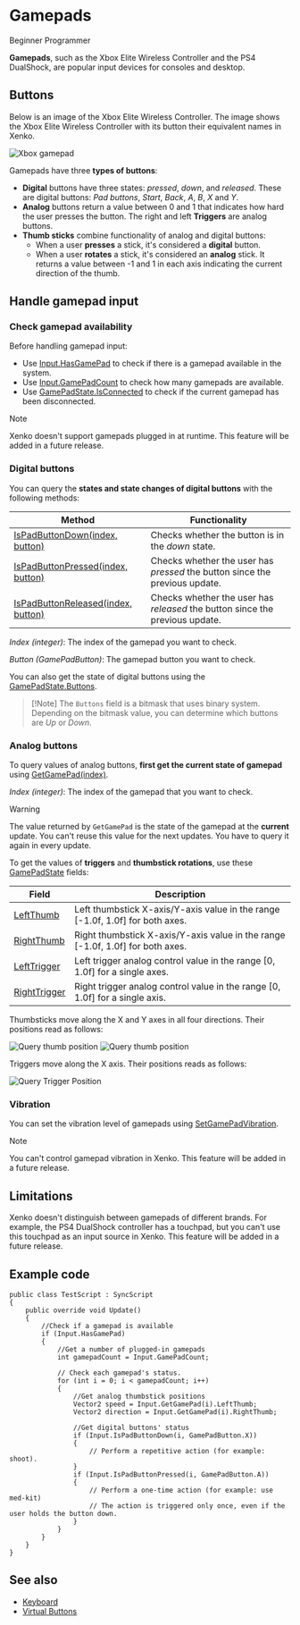 # Gamepads

<span class="label label-doc-level">Beginner</span>
<span class="label label-doc-audience">Programmer</span>

**Gamepads**, such as the Xbox Elite Wireless Controller and the PS4 DualShock, are popular input devices for consoles and desktop.

## Buttons

Below is an image of the Xbox Elite Wireless Controller.
The image shows the Xbox Elite Wireless Controller with its button their equivalent names in Xenko.

![Xbox gamepad](media/input-gamepad-standard-gamepad.png)

Gamepads have three **types of buttons**:

* **Digital** buttons have three states: _pressed_, _down_, and _released_. 
These are digital buttons: _Pad buttons_, _Start_, _Back_, _A_, _B_, _X_ and _Y_.
* **Analog** buttons return a value between 0 and 1 that indicates how hard the user presses the button. 
The right and left **Triggers** are analog buttons. 
* **Thumb sticks** combine functionality of analog and digital buttons:
    * When a user **presses** a stick, it's considered a **digital** button.
    * When a user **rotates** a stick, it's considered an **analog** stick. It returns a value between -1 and 1 in each axis indicating the current direction of the thumb.

## Handle gamepad input

### Check gamepad availability

Before handling gamepad input:

* Use [Input.HasGamePad](xref="SiliconStudio.Xenko.Input.InputManager.HasGamePad") to check if there is a gamepad available in the system.
* Use [Input.GamePadCount](xref="SiliconStudio.Xenko.Input.InputManager.GamePadCount") to check how many gamepads are available.
* Use [GamePadState.IsConnected](xref="SiliconStudio.Xenko.Input.GamePadState.IsConnected") to check if the current gamepad has been disconnected.

> [!Note] 
> Xenko doesn't support gamepads plugged in at runtime. This feature will be added in a future release.

### Digital buttons

You can query the **states and state changes of digital buttons** with the following methods:

| Method | Functionality |
|----|----|
| [IsPadButtonDown(index, button)](xref="SiliconStudio.Xenko.Input.InputManager.IsPadButtonDown.System.Int32") | Checks whether the button is in the _down_ state. |
| [IsPadButtonPressed(index, button)](xref="SiliconStudio.Xenko.Input.InputManager.IsPadButtonPressed.System.Int32") | Checks whether the user has _pressed_ the button since the previous update. |
| [IsPadButtonReleased(index, button)](xref="SiliconStudio.Xenko.Input.InputManager.IsPadButtonReleased.System.Int32") | Checks whether the user has _released_ the button since the previous update. |

_Index (integer)_: The index of the gamepad you want to check.

_Button (GamePadButton)_: The gamepad button you want to check.

You can also get the state of digital buttons using the [GamePadState.Buttons](xref="SiliconStudio.Xenko.Input.GamePadState.Buttons").

> [!Note] The ``Buttons`` field is a bitmask that uses binary system.
> Depending on the bitmask value, you can determine which buttons are _Up_ or _Down_.

### Analog buttons

To query values of analog buttons, **first get the current state of gamepad** using 
[GetGamePad(index)](xref="SiliconStudio.Xenko.Input.InputManager.GetGamePad.System.Int32").

_Index (integer)_: The index of the gamepad that you want to check.

> [!WARNING]
> The value returned by ``GetGamePad`` is the state of the gamepad at the **current** update.
> You can't reuse this value for the next updates. You have to query it again in every update.

To get the values of **triggers** and **thumbstick rotations**, use these 
[GamePadState](xref="SiliconStudio.Xenko.Input.GamePadState") fields:

| Field | Description |
|----|----|
| [LeftThumb](xref="SiliconStudio.Xenko.Input.GamePadState.LeftThumb) | Left thumbstick X-axis/Y-axis value in the range [-1.0f, 1.0f] for both axes. |
| [RightThumb](xref="SiliconStudio.Xenko.Input.GamePadState.RightThumb) | Right thumbstick X-axis/Y-axis value in the range [-1.0f, 1.0f] for both axes. |
| [LeftTrigger](xref="SiliconStudio.Xenko.Input.GamePadState.LeftTrigger) | Left trigger analog control value in the range [0, 1.0f] for a single axes. |
| [RightTrigger](xref="SiliconStudio.Xenko.Input.GamePadState.RightTrigger) | Right trigger analog control value in the range [0, 1.0f] for a single axis. |

Thumbsticks move along the X and Y axes in all four directions. Their positions read as follows:

![Query thumb position](media/index-gamepad-stick-position-1.png)
![Query thumb position](media/index-gamepad-stick-position-2.png)

Triggers move along the X axis. Their positions reads as follows:

![Query Trigger Position](media/index-gamepad-trigger-position.png)

### Vibration

You can set the vibration level of gamepads using 
[SetGamePadVibration](xref="SiliconStudio.Xenko.Input.InputManager.SetGamePadVibration.System.Int32.System.Single.System.Single").

> [!Note] 
> You can't control gamepad vibration in Xenko. This feature will be added in a future release.

## Limitations

Xenko doesn't distinguish between gamepads of different brands. For example, the PS4 DualShock controller has a touchpad, but you can't use this touchpad as an input source in Xenko. This feature will be added in a future release.

## Example code

```
public class TestScript : SyncScript
{
	public override void Update()
	{   
		//Check if a gamepad is available
		if (Input.HasGamePad)
		{
			//Get a number of plugged-in gamepads
			int gamepadCount = Input.GamePadCount;
			
			// Check each gamepad's status.
			for (int i = 0; i < gamepadCount; i++)
			{
				//Get analog thumbstick positions
				Vector2 speed = Input.GetGamePad(i).LeftThumb;
				Vector2 direction = Input.GetGamePad(i).RightThumb;

				//Get digital buttons' status
				if (Input.IsPadButtonDown(i, GamePadButton.X))
				{
					// Perform a repetitive action (for example: shoot).
				}
				if (Input.IsPadButtonPressed(i, GamePadButton.A))
				{
					// Perform a one-time action (for example: use med-kit)
					// The action is triggered only once, even if the user holds the button down.
				}
			}
		}
	}
}
```
## See also
* [Keyboard](keyboard.md)
* [Virtual Buttons](virtual-buttons.md)